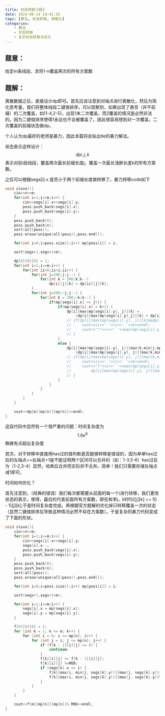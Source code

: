 ```yaml
---
title: 状态转移习题4
date: 2024-08-14 19:41:55
tags: [算法, 状态转移, 离散化]
categories: 
	- 算法
	- 状态转移
	- 复杂状态转移与优化
---
```

## 题意：

给定m条线段，求将1-n覆盖两次的所有方案数

## 题解：

离散数据之后，直接设计dp即可。首先应该注意到对端点进行离散化，然后为简化思考量，我们将整体线段二键值排序。可以观察到，如果出现了悬空（并不前缀）的二次覆盖，如(1-4,2-5)，出现1未二次覆盖，而2覆盖的情况是必然非法的。因为二键值排序使得1永远也不会被覆盖了。因此很容易想到对一次覆盖，二次覆盖的前缀状态做dp。

个人认为dp最好的老师是暴力，因此本篇将会贴出tle的暴力解法。

状态表示这样设计：$$dpi,j,k$$表示对前i段线段，覆盖两次最长前缀长度j，覆盖一次最长浅醉长度k的所有方案数。

之后可以根据segs[i].x 是否小于两个前缀长度做转移了。暴力转移code如下

```cpp
void slove(){
    cin>>n>>m;
    for(int i=1;i<=m;i++) {
        cin>>segs[i].x>>segs[i].y;
        poss.push_back(segs[i].x);
        poss.push_back(segs[i].y);
    }
    poss.push_back(0);
    poss.push_back(n);
    sort(all(poss));
    poss.erase(unique(all(poss)),poss.end());

    for(int i=0;i<poss.size();i++) mp[poss[i]] = i;

    sort(segs+1,segs+1+m);

    dp[0][0][0] = 1;
    for(int i=1;i<=m;i++) {
        for(int ii=0;ii<i;ii++) {
            for(int j=200;j;j--) {
                for(int k = 200;k;k--)
                    dp[i][j][k] = dp[ii][j][k];
            }
            for(int j=200;~j;j--) {
                for(int k = 200;~k;k--) {
                    if(mp[segs[i].x] <= j+1) {
                        if(mp[segs[i].x] > k+1) {
                            dp[i][max(mp[segs[i].y], j)][k] =
                                (dp[i][max(mp[segs[i].y],j)][k] + dp[ii][j][k]) % MOD;
                            // if(dp[i][max(mp[segs[i].y], j)][k]&&dp[ii][j][k]) {
                            //     cout<<ii<<' '<<j<<' '<<k<<endl;
                            //     cout<<"!"<<i<<' '<<max(mp[segs[i].y], j)<<' '<<k<<' '<<dp[i][max(mp[segs[i].y], j)][k]<<nline;
                            // }
                        }
                        else {
                            dp[i][max(mp[segs[i].y], j)][max(k,min(j,mp[segs[i].y]))] =
                                (dp[i][max(mp[segs[i].y], j)][max(k,min(j,mp[segs[i].y]))] + dp[ii][j][k]) % MOD;
                            // if(dp[i][max(mp[segs[i].y], j)][max(k,min(j,mp[segs[i].y]))]&&dp[ii][j][k]) {
                            //     cout<<ii<<' '<<j<<' '<<k<<endl;
                            //     cout<<"?"<<i<<' '<<max(mp[segs[i].y], j)<<' '<<max(k,min(j,mp[segs[i].y]))<<' '<<
                            //         dp[i][max(mp[segs[i].y], j)][max(k,min(j,mp[segs[i].y]))]<<nline;
                            // }
                        }
                    }
                }
            }
        }
    }

    cout<<dp[m][mp[n]][mp[n]]<<endl;
}
```

这段代码中显然有一个很严重的问题：时间复杂度为$$1.6e^{9}$$略微有点超出复杂度

其次，对于转移中直接用hax过的值判断是否能够转移是错误的，因为单单hax过后的左端点==右端点+1是不能证明两个区间可以合并的（如：1-3,5-6）hax过后为（1-2,3-4）显然，哈希后合并而实际并不合并。简单！我们只需要存储左端点减1即可。

时间如何优化？

首先注意到，（经典的错误）我们每次都需要从前面的每一个i进行转移，我们更改状态的表示，使得，最后的代表前面所有方案数，即在枚举j，k时f\[i]\[j][k] += f\[i - 1]\[j][k];于是时间复杂度完成。再根据官方题解的优化掉只转移覆盖一次的状态（显然二键值排序后导致这种情况必然不存在方案数）。于是复杂的暴力代码变成了下面的形状。

```cpp
void slove(){
    cin>>n>>m;
    for(int i=1;i<=m;i++) {
        cin>>segs[i].x>>segs[i].y;
        segs[i].x--;
        poss.push_back(segs[i].x);
        poss.push_back(segs[i].y);
    }
    poss.push_back(0);
    poss.push_back(n);
    sort(all(poss));
    poss.erase(unique(all(poss)),poss.end());

    for(int i=0;i<poss.size();i++) mp[poss[i]] = i;

    sort(segs+1,segs+1+m);

    for(int i=1;i<=m;i++) {
        segs[i].x = mp[segs[i].x];
        segs[i].y = mp[segs[i].y];
    }

    f[0][0][0] = 1;
    for (int k = 1; k <= m; k++) {
        for (int i = 0; i <= mp[n]; i++) {
            for (int j = i; j <= mp[n]; j++) {
                if (f[k - 1][i][j] == 0) {
                    continue;
                }
                f[k][i][j] += f[k - 1][i][j];
                f[k][i][j] %=MOD;
                if (segs[k].x <= i) {
                    f[k][max(i, min(j, segs[k].y))][max(j, segs[k].y)]+=f[k - 1][i][j];
                    f[k][max(i, min(j, segs[k].y))][max(j, segs[k].y)]%=MOD;
                }
            }
        }
    }

    cout<<f[m][mp[n]][mp[n]]% MOD<<endl;
}
```
